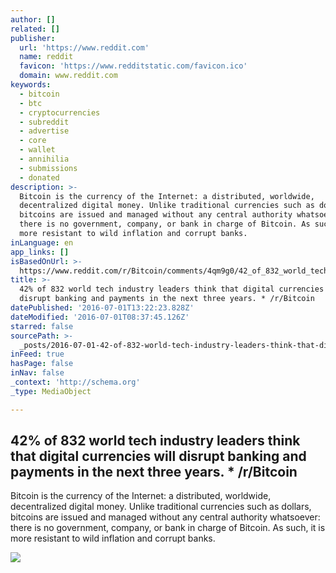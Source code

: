 ```yaml
---
author: []
related: []
publisher:
  url: 'https://www.reddit.com'
  name: reddit
  favicon: 'https://www.redditstatic.com/favicon.ico'
  domain: www.reddit.com
keywords:
  - bitcoin
  - btc
  - cryptocurrencies
  - subreddit
  - advertise
  - core
  - wallet
  - annihilia
  - submissions
  - donated
description: >-
  Bitcoin is the currency of the Internet: a distributed, worldwide,
  decentralized digital money. Unlike traditional currencies such as dollars,
  bitcoins are issued and managed without any central authority whatsoever:
  there is no government, company, or bank in charge of Bitcoin. As such, it is
  more resistant to wild inflation and corrupt banks.
inLanguage: en
app_links: []
isBasedOnUrl: >-
  https://www.reddit.com/r/Bitcoin/comments/4qm9g0/42_of_832_world_tech_industry_leaders_think_that/
title: >-
  42% of 832 world tech industry leaders think that digital currencies will
  disrupt banking and payments in the next three years. * /r/Bitcoin
datePublished: '2016-07-01T13:22:23.828Z'
dateModified: '2016-07-01T08:37:45.126Z'
starred: false
sourcePath: >-
  _posts/2016-07-01-42-of-832-world-tech-industry-leaders-think-that-digital-cu.md
inFeed: true
hasPage: false
inNav: false
_context: 'http://schema.org'
_type: MediaObject

---
```

<article style=""><h1>42% of 832 world tech industry leaders think that digital currencies will disrupt banking and payments in the next three years. * /r/Bitcoin</h1><p>Bitcoin is the currency of the Internet: a distributed, worldwide, decentralized digital money. Unlike traditional currencies such as dollars, bitcoins are issued and managed without any central authority whatsoever: there is no government, company, or bank in charge of Bitcoin. As such, it is more resistant to wild inflation and corrupt banks.</p><img src="https://www.redditstatic.com/icon.png" /></article>